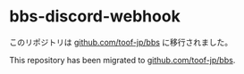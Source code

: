 # bbs-discord-webhook

このリポジトリは [github.com/toof-jp/bbs](https://github.com/toof-jp/bbs) に移行されました。

This repository has been migrated to [github.com/toof-jp/bbs](https://github.com/toof-jp/bbs).